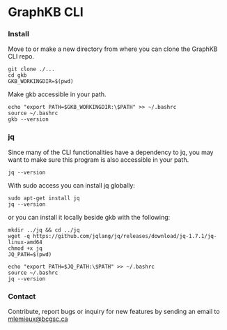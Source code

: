 # GraphKB CLI

### Install
Move to or make a new directory from where you can clone the GraphKB CLI repo.
```
git clone ./...
cd gkb
GKB_WORKINGDIR=$(pwd)
```
Make gkb accessible in your path.
```
echo "export PATH=$GKB_WORKINGDIR:\$PATH" >> ~/.bashrc
source ~/.bashrc
gkb --version
```

### jq
Since many of the CLI functionalities have a dependency to jq, you may want to make sure this program is also accessible in your path.
```
jq --version
```
With sudo access you can install jq globally:
```
sudo apt-get install jq
jq --version
```
or you can install it locally beside gkb with the following:
```
mkdir ../jq && cd ../jq
wget -q https://github.com/jqlang/jq/releases/download/jq-1.7.1/jq-linux-amd64
chmod +x jq
JQ_PATH=$(pwd)

echo "export PATH=$JQ_PATH:\$PATH" >> ~/.bashrc
source ~/.bashrc
jq --version
```

### Contact
Contribute, report bugs or inquiry for new features by sending an email to mlemieux@bcgsc.ca
